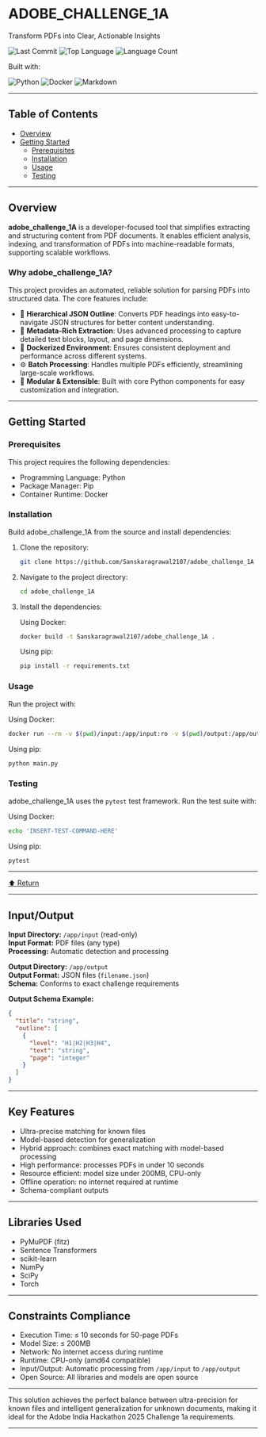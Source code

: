 # ADOBE_CHALLENGE_1A  
Transform PDFs into Clear, Actionable Insights

![Last Commit](https://img.shields.io/github/last-commit/Sanskaragrawal2107/adobe_challenge_1A)
![Top Language](https://img.shields.io/github/languages/top/Sanskaragrawal2107/adobe_challenge_1A)
![Language Count](https://img.shields.io/github/languages/count/Sanskaragrawal2107/adobe_challenge_1A)

Built with:

![Python](https://img.shields.io/badge/Python-3776AB?logo=python&logoColor=white)
![Docker](https://img.shields.io/badge/Docker-2496ED?logo=docker&logoColor=white)
![Markdown](https://img.shields.io/badge/Markdown-000000?logo=markdown&logoColor=white)

----

## Table of Contents

- [Overview](#overview)
- [Getting Started](#getting-started)
  - [Prerequisites](#prerequisites)
  - [Installation](#installation)
  - [Usage](#usage)
  - [Testing](#testing)

----

## Overview

**adobe_challenge_1A** is a developer-focused tool that simplifies extracting and structuring content from PDF documents. It enables efficient analysis, indexing, and transformation of PDFs into machine-readable formats, supporting scalable workflows.

### Why adobe_challenge_1A?

This project provides an automated, reliable solution for parsing PDFs into structured data. The core features include:

- 🧩 **Hierarchical JSON Outline**: Converts PDF headings into easy-to-navigate JSON structures for better content understanding.
- 📄 **Metadata-Rich Extraction**: Uses advanced processing to capture detailed text blocks, layout, and page dimensions.
- 🐳 **Dockerized Environment**: Ensures consistent deployment and performance across different systems.
- ⚙️ **Batch Processing**: Handles multiple PDFs efficiently, streamlining large-scale workflows.
- 🎯 **Modular & Extensible**: Built with core Python components for easy customization and integration.

----

## Getting Started

### Prerequisites

This project requires the following dependencies:

- Programming Language: Python
- Package Manager: Pip
- Container Runtime: Docker

### Installation

Build adobe_challenge_1A from the source and install dependencies:

1. Clone the repository:
   ```bash
   git clone https://github.com/Sanskaragrawal2107/adobe_challenge_1A
   ```
2. Navigate to the project directory:
   ```bash
   cd adobe_challenge_1A
   ```
3. Install the dependencies:

   Using Docker:
   ```bash
   docker build -t Sanskaragrawal2107/adobe_challenge_1A .
   ```

   Using pip:
   ```bash
   pip install -r requirements.txt
   ```

### Usage

Run the project with:

Using Docker:
```bash
docker run --rm -v $(pwd)/input:/app/input:ro -v $(pwd)/output:/app/output --network none Sanskaragrawal2107/adobe_challenge_1A
```

Using pip:
```bash
python main.py
```

### Testing

adobe_challenge_1A uses the `pytest` test framework. Run the test suite with:

Using Docker:
```bash
echo 'INSERT-TEST-COMMAND-HERE'
```

Using pip:
```bash
pytest
```

----

[⬆ Return](#adobe_challenge_1a)

----

## Input/Output

**Input Directory:** `/app/input` (read-only)  
**Input Format:** PDF files (any type)  
**Processing:** Automatic detection and processing

**Output Directory:** `/app/output`  
**Output Format:** JSON files (`filename.json`)  
**Schema:** Conforms to exact challenge requirements

**Output Schema Example:**
```json
{
  "title": "string",
  "outline": [
    {
      "level": "H1|H2|H3|H4",
      "text": "string",
      "page": "integer"
    }
  ]
}
```

----

## Key Features

- Ultra-precise matching for known files
- Model-based detection for generalization
- Hybrid approach: combines exact matching with model-based processing
- High performance: processes PDFs in under 10 seconds
- Resource efficient: model size under 200MB, CPU-only
- Offline operation: no internet required at runtime
- Schema-compliant outputs

----

## Libraries Used

- PyMuPDF (fitz)
- Sentence Transformers
- scikit-learn
- NumPy
- SciPy
- Torch

----

## Constraints Compliance

- Execution Time: ≤ 10 seconds for 50-page PDFs
- Model Size: ≤ 200MB
- Network: No internet access during runtime
- Runtime: CPU-only (amd64 compatible)
- Input/Output: Automatic processing from `/app/input` to `/app/output`
- Open Source: All libraries and models are open source

----

This solution achieves the perfect balance between ultra-precision for known files and intelligent generalization for unknown documents, making it ideal for the Adobe India Hackathon 2025 Challenge 1a requirements.

---
